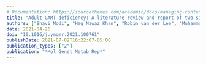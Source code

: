 ```yaml
---
# Documentation: https://sourcethemes.com/academic/docs/managing-content/
title: "Adult GAMT deficiency: A literature review and report of two siblings"
authors: ["Bhavi Modi", "Haq Nawaz Khan", "Robin van der Lee", "Muhammad Wasim", "Charlotte Haaxma", "Phillip Richmond", "Britt Drögemöller", "Suleman Shah", "Gajja Salomons", "Frans van der Kloet", "Fred Vaz", "Saskia van der Crabben", "Colin Ross", "Wyeth Wasserman", "Clara van Karnebeek", "Fazli Rabbi Awan"]
date: 2021-04-26
doi: "10.1016/j.ymgmr.2021.100761"
publishDate: 2021-07-02T16:22:07-05:00
publication_types: ["2"]
publication: "*Mol Genet Metab Rep*"
---
```

